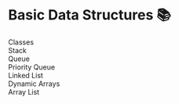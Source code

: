# Basic Data Structures :books: 
  Classes <br>
  Stack <br>
  Queue <br>
  Priority Queue <br>
  Linked List <br>
  Dynamic Arrays <br>
  Array List <br>
